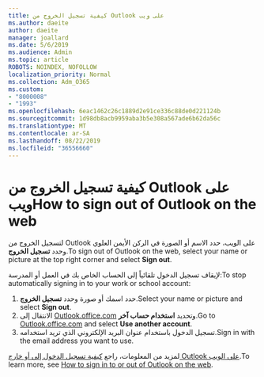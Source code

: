 ```yaml
---
title: كيفية تسجيل الخروج من Outlook على ويب
ms.author: daeite
author: daeite
manager: joallard
ms.date: 5/6/2019
ms.audience: Admin
ms.topic: article
ROBOTS: NOINDEX, NOFOLLOW
localization_priority: Normal
ms.collection: Adm_O365
ms.custom:
- "8000008"
- "1993"
ms.openlocfilehash: 6eac1462c26c1889d2e91ce336c88de0d221124b
ms.sourcegitcommit: 1d98db8acb9959aba3b5e308a567ade6b62da56c
ms.translationtype: MT
ms.contentlocale: ar-SA
ms.lasthandoff: 08/22/2019
ms.locfileid: "36556660"
---
```

# <a name="how-to-sign-out-of-outlook-on-the-web"></a><span data-ttu-id="fe4e1-102">كيفية تسجيل الخروج من Outlook على ويب</span><span class="sxs-lookup"><span data-stu-id="fe4e1-102">How to sign out of Outlook on the web</span></span>

<span data-ttu-id="fe4e1-103">لتسجيل الخروج من Outlook على الويب، حدد الاسم أو الصورة في الركن الأيمن العلوي وحدد **تسجيل الخروج**.</span><span class="sxs-lookup"><span data-stu-id="fe4e1-103">To sign out of Outlook on the web, select your name or picture at the top right corner and select **Sign out**.</span></span>

<span data-ttu-id="fe4e1-104">لإيقاف تسجيل الدخول تلقائياً إلى الحساب الخاص بك في العمل أو المدرسة:</span><span class="sxs-lookup"><span data-stu-id="fe4e1-104">To stop automatically signing in to your work or school account:</span></span>

1. <span data-ttu-id="fe4e1-105">حدد اسمك أو صورة وحدد **تسجيل الخروج**.</span><span class="sxs-lookup"><span data-stu-id="fe4e1-105">Select your name or picture and select **Sign out**.</span></span>
1. <span data-ttu-id="fe4e1-106">الانتقال إلى [Outlook.office.com](https://outlook.office.com/) وتحديد **استخدام حساب آخر**.</span><span class="sxs-lookup"><span data-stu-id="fe4e1-106">Go to [Outlook.office.com](https://outlook.office.com/) and select **Use another account**.</span></span>
1. <span data-ttu-id="fe4e1-107">تسجيل الدخول باستخدام عنوان البريد الإلكتروني الذي تريد استخدامه.</span><span class="sxs-lookup"><span data-stu-id="fe4e1-107">Sign in with the email address you want to use.</span></span>

<span data-ttu-id="fe4e1-108">لمزيد من المعلومات، راجع [كيفية تسجيل الدخول إلى أو خارج Outlook على الويب](https://support.office.com/article/763fab4d-0138-4814-b450-37fc286bcb79).</span><span class="sxs-lookup"><span data-stu-id="fe4e1-108">To learn more, see [How to sign in to or out of Outlook on the web](https://support.office.com/article/763fab4d-0138-4814-b450-37fc286bcb79).</span></span>